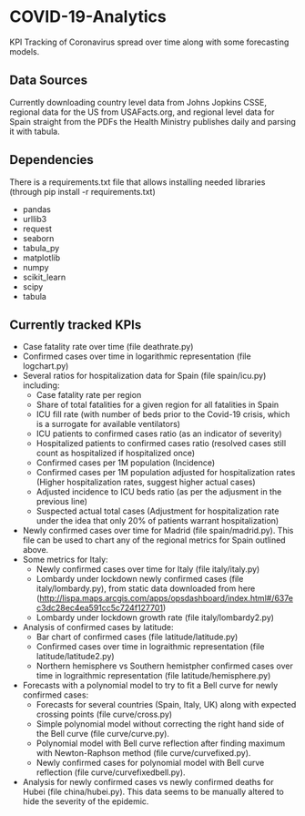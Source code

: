 # COVID-19-Analytics
KPI Tracking of Coronavirus spread over time along with some forecasting models.

## Data Sources
Currently downloading country level data from Johns Jopkins CSSE, regional data for the
US from  USAFacts.org, and regional level data for Spain straight from the PDFs the
Health Ministry publishes daily and parsing it with tabula.

## Dependencies

There is a requirements.txt file that allows installing needed libraries (through pip install -r requirements.txt)

- pandas
- urllib3
- request
- seaborn
- tabula_py
- matplotlib
- numpy
- scikit_learn
- scipy
- tabula

## Currently tracked KPIs
- Case fatality rate over time (file deathrate.py)
- Confirmed cases over time in logarithmic representation (file logchart.py)
- Several ratios for hospitalization data for Spain (file spain/icu.py) including:
  - Case fatality rate per region
  - Share of total fatalities for a given region for all fatalities in Spain
  - ICU fill rate (with number of beds prior to the Covid-19 crisis, which is a surrogate for available ventilators)
  - ICU patients to confirmed cases ratio (as an indicator of severity)
  - Hospitalized patients to confirmed cases ratio (resolved cases still count as hospitalized if hospitalized once)
  - Confirmed cases per 1M population (Incidence) 
  - Confirmed cases per 1M population adjusted for hospitalization rates (Higher hospitalization rates, suggest higher actual cases) 
  - Adjusted incidence to ICU beds ratio (as per the adjusment in the previous line)
  - Suspected actual total cases (Adjustment for hospitalization rate under the idea that only 20% of patients warrant hospitalization)
- Newly confirmed cases over time for Madrid (file spain/madrid.py). This file can be used to chart any of the regional metrics for Spain outlined above.
- Some metrics for Italy:
  - Newly confirmed cases over time for Italy (file italy/italy.py)
  - Lombardy under lockdown newly confirmed cases (file italy/lombardy.py), from static data downloaded from here (http://lispa.maps.arcgis.com/apps/opsdashboard/index.html#/637ec3dc28ec4ea591cc5c724f127701)
  - Lombardy under lockdown growth rate (file italy/lombardy2.py)
- Analysis of confirmed cases by latitude:
  - Bar chart of confirmed cases (file latitude/latitude.py)  
  - Confirmed cases over time in lograithmic representation (file latitude/latitude2.py)  
  - Northern hemisphere vs Southern hemistpher confirmed cases over time in lograithmic representation (file latitude/hemisphere.py)  
- Forecasts with a polynomial model to try to fit a Bell curve for newly confirmed cases:
  - Forecasts for several countries (Spain, Italy, UK) along with expected crossing points (file curve/cross.py)
  - Simple polynomial model without correcting the right hand side of the Bell curve (file curve/curve.py).
  - Polynomial model with Bell curve reflection after finding maximum with Newton-Raphson method  (file curve/curvefixed.py).
  - Newly confirmed cases for polynomial model with Bell curve reflection (file curve/curvefixedbell.py).
- Analysis for newly confirmed cases vs newly confirmed deaths for Hubei (file china/hubei.py). This data seems to be manually altered to hide the severity of the epidemic.
